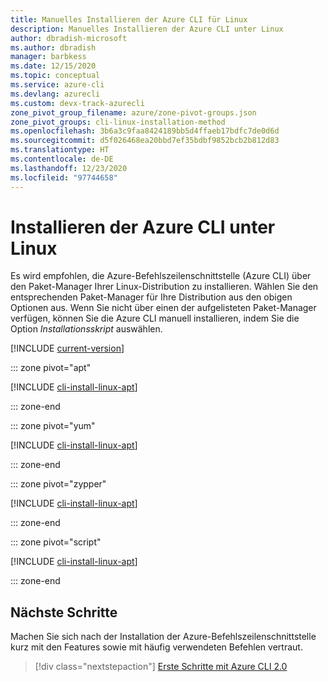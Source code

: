 ```yaml
---
title: Manuelles Installieren der Azure CLI für Linux
description: Manuelles Installieren der Azure CLI unter Linux
author: dbradish-microsoft
ms.author: dbradish
manager: barbkess
ms.date: 12/15/2020
ms.topic: conceptual
ms.service: azure-cli
ms.devlang: azurecli
ms.custom: devx-track-azurecli
zone_pivot_group_filename: azure/zone-pivot-groups.json
zone_pivot_groups: cli-linux-installation-method
ms.openlocfilehash: 3b6a3c9faa8424189bb5d4ffaeb17bdfc7de0d6d
ms.sourcegitcommit: d5f026468ea20bbd7ef35bdbf9852bcb2b812d83
ms.translationtype: HT
ms.contentlocale: de-DE
ms.lasthandoff: 12/23/2020
ms.locfileid: "97744658"
---
```

# <a name="install-the-azure-cli-on-linux"></a>Installieren der Azure CLI unter Linux

Es wird empfohlen, die Azure-Befehlszeilenschnittstelle (Azure CLI) über den Paket-Manager Ihrer Linux-Distribution zu installieren. Wählen Sie den entsprechenden Paket-Manager für Ihre Distribution aus den obigen Optionen aus.  Wenn Sie nicht über einen der aufgelisteten Paket-Manager verfügen, können Sie die Azure CLI manuell installieren, indem Sie die Option *Installationsskript* auswählen.

[!INCLUDE [current-version](includes/current-version.md)]

::: zone pivot="apt"

[!INCLUDE [cli-install-linux-apt](includes/cli-install-linux-apt.md)]

::: zone-end

::: zone pivot="yum"

[!INCLUDE [cli-install-linux-apt](includes/cli-install-linux-yum.md)]

::: zone-end

::: zone pivot="zypper"

[!INCLUDE [cli-install-linux-apt](includes/cli-install-linux-zypper.md)]

::: zone-end

::: zone pivot="script"

[!INCLUDE [cli-install-linux-apt](includes/cli-install-linux-script.md)]

::: zone-end

## <a name="next-steps"></a>Nächste Schritte

Machen Sie sich nach der Installation der Azure-Befehlszeilenschnittstelle kurz mit den Features sowie mit häufig verwendeten Befehlen vertraut.

> [!div class="nextstepaction"]
> [Erste Schritte mit Azure CLI 2.0](get-started-with-azure-cli.md)